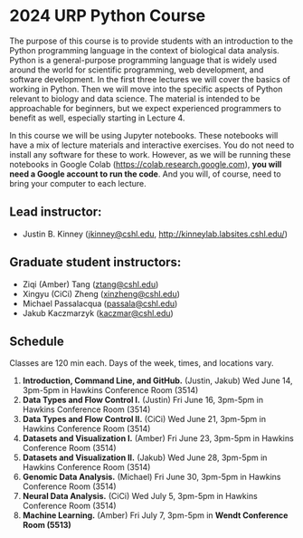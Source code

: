 # 2024 URP Python Course

The purpose of this course is to provide students with an introduction to the Python programming language in the context of biological data analysis. Python is a general-purpose programming language that is widely used around the world for scientific programming, web development, and software development. In the first three lectures we will cover the basics of working in Python. Then we will move into the specific aspects of Python relevant to biology and data science. The material is intended to be approachable for beginners, but we expect experienced programmers to benefit as well, especially starting in Lecture 4. 

In this course we will be using Jupyter notebooks. These notebooks will have a mix of lecture materials and interactive exercises. You do not need to install any software for these to work. However, as we will be running these notebooks in Google Colab (https://colab.research.google.com), **you will need a Google account to run the code**.  And you will, of course, need to bring your computer to each lecture. 

## Lead instructor:
- Justin B. Kinney (jkinney@cshl.edu, http://kinneylab.labsites.cshl.edu/)

## Graduate student instructors:
- Ziqi (Amber) Tang (ztang@cshl.edu)
- Xingyu (CiCi) Zheng (xinzheng@cshl.edu)
- Michael Passalacqua (passala@cshl.edu)
- Jakub Kaczmarzyk (kaczmar@cshl.edu)

## Schedule
Classes are 120 min each. Days of the week, times, and locations vary. 
 
1. **Introduction, Command Line, and GitHub.** (Justin, Jakub) Wed June 14, 3pm-5pm in Hawkins Conference Room (3514)
2. **Data Types and Flow Control I.** (Justin) Fri June 16, 3pm-5pm in Hawkins Conference Room (3514)
3. **Data Types and Flow Control II.** (CiCi) Wed June 21, 3pm-5pm in Hawkins Conference Room (3514)
4. **Datasets and Visualization I.** (Amber) Fri June 23, 3pm-5pm in Hawkins Conference Room (3514)
5. **Datasets and Visualization II.** (Jakub) Wed June 28, 3pm-5pm in Hawkins Conference Room (3514)
6. **Genomic Data Analysis.** (Michael) Fri June 30, 3pm-5pm in Hawkins Conference Room (3514)
7. **Neural Data Analysis.** (CiCi)  Wed July 5, 3pm-5pm in Hawkins Conference Room (3514)
8. **Machine Learning.** (Amber) Fri July 7, 3pm-5pm in **Wendt Conference Room (5513)**
